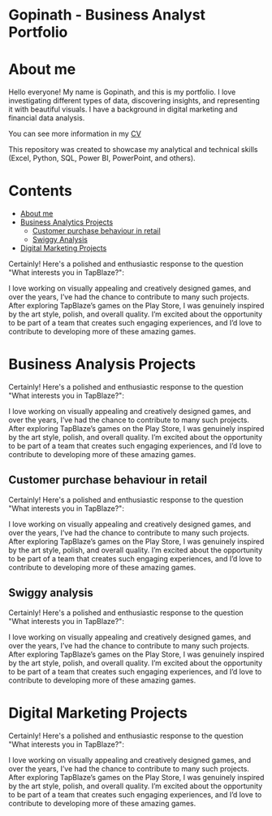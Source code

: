 # Gopinath - Business Analyst Portfolio
# About me <about me="about-me"></a>
Hello everyone! My name is Gopinath, and this is my portfolio.
I love investigating different types of data, discovering insights, and representing it with beautiful visuals.
I have a background in digital marketing and financial data analysis.

You can see more information in my [CV](https://sivaavis611.wixsite.com/portfolio/about)

This repository was created to showcase my analytical and technical skills (Excel, Python, SQL, Power BI, PowerPoint, and others).

# Contents
* [About me](#about-me)
* [Business Analytics Projects](#business-analysis-projects)
  * [Customer purchase behaviour in retail](#Customer-purchase-behaviour-in-retail)
  * [Swiggy Analysis](#swiggy-analysis)
* [Digital Marketing Projects](#digital-marketing-projects)

Certainly! Here's a polished and enthusiastic response to the question "What interests you in TapBlaze?":

I love working on visually appealing and creatively designed games, and over the years, I’ve had the chance to contribute to many such projects. After exploring TapBlaze’s games on the Play Store, I was genuinely inspired by the art style, polish, and overall quality. I’m excited about the opportunity to be part of a team that creates such engaging experiences, and I’d love to contribute to developing more of these amazing games.


# Business Analysis Projects <business analysis projects="business-analysis-projects"></a>
Certainly! Here's a polished and enthusiastic response to the question "What interests you in TapBlaze?":

I love working on visually appealing and creatively designed games, and over the years, I’ve had the chance to contribute to many such projects. After exploring TapBlaze’s games on the Play Store, I was genuinely inspired by the art style, polish, and overall quality. I’m excited about the opportunity to be part of a team that creates such engaging experiences, and I’d love to contribute to developing more of these amazing games.
## Customer purchase behaviour in retail <Customer purchase behaviour in retail="Customer-purchase-behaviour-in-retail"></a>
Certainly! Here's a polished and enthusiastic response to the question "What interests you in TapBlaze?":

I love working on visually appealing and creatively designed games, and over the years, I’ve had the chance to contribute to many such projects. After exploring TapBlaze’s games on the Play Store, I was genuinely inspired by the art style, polish, and overall quality. I’m excited about the opportunity to be part of a team that creates such engaging experiences, and I’d love to contribute to developing more of these amazing games.
## Swiggy analysis <swiggy analysis="swiggy-analysis"></a>
Certainly! Here's a polished and enthusiastic response to the question "What interests you in TapBlaze?":

I love working on visually appealing and creatively designed games, and over the years, I’ve had the chance to contribute to many such projects. After exploring TapBlaze’s games on the Play Store, I was genuinely inspired by the art style, polish, and overall quality. I’m excited about the opportunity to be part of a team that creates such engaging experiences, and I’d love to contribute to developing more of these amazing games.

# Digital Marketing Projects <digital marketing projects="digital-marketing-projects"></a>
Certainly! Here's a polished and enthusiastic response to the question "What interests you in TapBlaze?":

I love working on visually appealing and creatively designed games, and over the years, I’ve had the chance to contribute to many such projects. After exploring TapBlaze’s games on the Play Store, I was genuinely inspired by the art style, polish, and overall quality. I’m excited about the opportunity to be part of a team that creates such engaging experiences, and I’d love to contribute to developing more of these amazing games.
